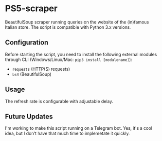 # PS5-scraper

BeautifulSoup scraper running queries on the website of the (in)famous Italian store.
The script is compatible with Python 3.x versions.

## Configuration
Before starting the script, you need to install the following external modules through CLI (Windows/Linux/Mac: `pip3 install [modulename]`):
* `requests` (HTTP(S) requests)
* `bs4` (BeautifulSoup)

## Usage

The refresh rate is configurable with adjustable delay.

## Future Updates

I'm working to make this script running on a Telegram bot.
Yes, it's a cool idea, but I don't have that much time to implemetate it quickly.
